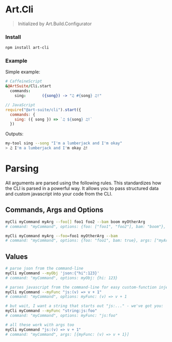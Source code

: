 # Art.Cli

> Initialized by Art.Build.Configurator

### Install

```bash
npm install art-cli
```

### Example

Simple example:
```coffeescript
# CaffeineScript
&@ArtSuite/Cli.start
  commands:
    sing:       ({song}) -> "♫ #{song} ♫!"
```

```javascript
// JavaScript
require("@art-suite/cli").start({
  commands: {
    sing: ({ song }) => `♫ ${song} ♫!`
  })
```

Outputs:
```bash
my-tool sing --song "I'm a lumberjack and I'm okay"
> ♫ I'm a lumberjack and I'm okay ♫!
```

# Parsing

All arguments are parsed using the following rules. This standardizes how the CLI is parsed in a powerful way. It allows you to pass structured data and custom javascript into your code from the CLI.

## Commands, Args and Options
```bash
myCli myCommand myArg --foo[] foo1 foo2 --bam boom myOtherArg
# command: "myCommand", options: {foo: ["foo1", "foo2"], bam: "boom"}, args: ["myArg", "myOtherArg"]

myCli myCommand myArg --foo=foo1 myOtherArg --bam
# command: "myCommand", options: {foo: "foo1", bam: true}, args: ["myArg", "myOtherArg"]
```

## Values
```bash
# parse json from the command-line
myCli myCommand --myObj 'json:{"hi":123}'
# command: "myCommand", options: myObj: {hi: 123}

# parses javascript from the command-line for easy custom-function injection
myCli myCommand --myFunc "js:(v) => v + 1"
# command: "myCommand", options: myFunc: (v) => v + 1

# but wait, I want a string that starts out "js:..." - we've got you:
myCli myCommand --myFunc "string:js:foo"
# command: "myCommand", options: myFunc: "js:foo"

# all these work with args too
myCli myCommand "js:(v) => v + 1"
# command: "myCommand", args: [{myFunc: (v) => v + 1}]
```
